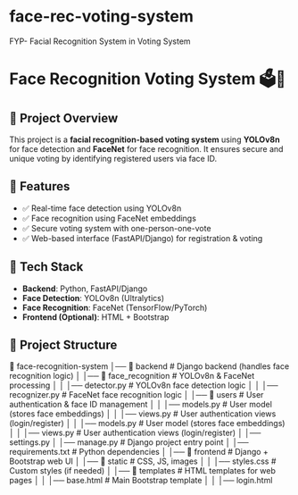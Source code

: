 # face-rec-voting-system
FYP- Facial Recognition System in Voting System

# Face Recognition Voting System 🗳️🤖

## 📌 Project Overview
This project is a **facial recognition-based voting system** using **YOLOv8n** for face detection and **FaceNet** for face recognition. It ensures secure and unique voting by identifying registered users via face ID.

## 🚀 Features
- ✅ Real-time face detection using YOLOv8n  
- ✅ Face recognition using FaceNet embeddings  
- ✅ Secure voting system with one-person-one-vote  
- ✅ Web-based interface (FastAPI/Django) for registration & voting  

## 🔧 Tech Stack
- **Backend**: Python, FastAPI/Django  
- **Face Detection**: YOLOv8n (Ultralytics)  
- **Face Recognition**: FaceNet (TensorFlow/PyTorch)   
- **Frontend (Optional)**: HTML + Bootstrap  

## 📂 Project Structure
📁 face-recognition-system
│── 📂 backend          # Django backend (handles face recognition logic)
│   │── 📂 face_recognition  # YOLOv8n & FaceNet processing
│   │   │── detector.py      # YOLOv8n face detection logic
│   │   │── recognizer.py    # FaceNet face recognition logic
│   │── 📂 users        # User authentication & face ID management
│   │   │── models.py   # User model (stores face embeddings)
│   │   │── views.py    # User authentication views (login/register)
│   │   │── models.py   # User model (stores face embeddings)
│   │   │── views.py    # User authentication views (login/register)
│   │── settings.py
│   │── manage.py       # Django project entry point
│   │── requirements.txt # Python dependencies
│
│── 📂 frontend         # Django + Bootstrap web UI
│   │── 📂 static       # CSS, JS, images
│   │   │── styles.css  # Custom styles (if needed)
│   │── 📂 templates    # HTML templates for web pages
│   │   │── base.html   # Main Bootstrap template
│   │   │── login.html
